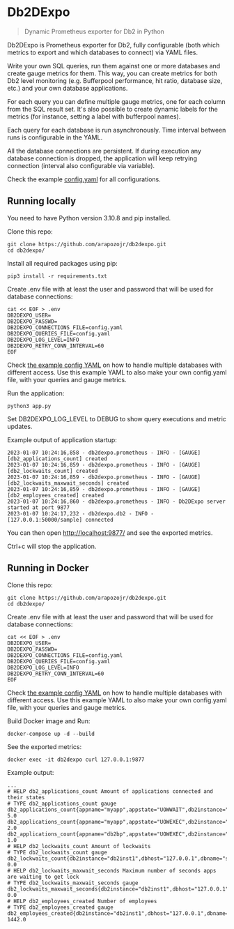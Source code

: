 # Db2DExpo

> Dynamic Prometheus exporter for Db2 in Python

Db2DExpo is Prometheus exporter for Db2, fully configurable (both which metrics to export and which databases to connect) via YAML files.

Write your own SQL queries, run them against one or more databases and create gauge metrics for them. This way, you can create metrics for both Db2 level monitoring (e.g. Bufferpool performance, hit ratio, database size, etc.) and your own database applications.

For each query you can define multiple gauge metrics, one for each column from the SQL result set. It's also possible to create dynamic labels for the metrics (for instance, setting a label with bufferpool names).

Each query for each database is run asynchronously. Time interval between runs is configurable in the YAML.

All the database connections are persistent. If during execution any database connection is dropped, the application will keep retrying connection (interval also configurable via variable).

Check the example [config.yaml](config.example.yaml) for all configurations.

## Running locally

You need to have Python version 3.10.8 and pip installed.

Clone this repo:

```shell
git clone https://github.com/arapozojr/db2dexpo.git
cd db2dexpo/
```

Install all required packages using pip:

```shell
pip3 install -r requirements.txt
```

Create .env file with at least the user and password that will be used for database connections:

```shell
cat << EOF > .env
DB2DEXPO_USER=
DB2DEXPO_PASSWD=
DB2DEXPO_CONNECTIONS_FILE=config.yaml
DB2DEXPO_QUERIES_FILE=config.yaml
DB2DEXPO_LOG_LEVEL=INFO
DB2DEXPO_RETRY_CONN_INTERVAL=60
EOF
```

Check [the example config YAML](config.example.yaml) on how to handle multiple databases with different access. Use this example YAML to also make your own config.yaml file, with your queries and gauge metrics.

Run the application:

```shell
python3 app.py
```

Set DB2DEXPO_LOG_LEVEL to DEBUG to show query executions and metric updates.

Example output of application startup:

```text
2023-01-07 10:24:16,858 - db2dexpo.prometheus - INFO - [GAUGE] [db2_applications_count] created
2023-01-07 10:24:16,859 - db2dexpo.prometheus - INFO - [GAUGE] [db2_lockwaits_count] created
2023-01-07 10:24:16,859 - db2dexpo.prometheus - INFO - [GAUGE] [db2_lockwaits_maxwait_seconds] created
2023-01-07 10:24:16,859 - db2dexpo.prometheus - INFO - [GAUGE] [db2_employees_created] created
2023-01-07 10:24:16,860 - db2dexpo.prometheus - INFO - Db2DExpo server started at port 9877
2023-01-07 10:24:17,232 - db2dexpo.db2 - INFO - [127.0.0.1:50000/sample] connected
```

You can then open [http://localhost:9877/](http://localhost:9877/) and see the exported metrics.

Ctrl+c will stop the application.

## Running in Docker

Clone this repo:

```shell
git clone https://github.com/arapozojr/db2dexpo.git
cd db2dexpo/
```

Create .env file with at least the user and password that will be used for database connections:

```shell
cat << EOF > .env
DB2DEXPO_USER=
DB2DEXPO_PASSWD=
DB2DEXPO_CONNECTIONS_FILE=config.yaml
DB2DEXPO_QUERIES_FILE=config.yaml
DB2DEXPO_LOG_LEVEL=INFO
DB2DEXPO_RETRY_CONN_INTERVAL=60
EOF
```

Check [the example config YAML](config.example.yaml) on how to handle multiple databases with different access. Use this example YAML to also make your own config.yaml file, with your queries and gauge metrics.

Build Docker image and Run:

```shell
docker-compose up -d --build
```

See the exported metrics:

```shell
docker exec -it db2dexpo curl 127.0.0.1:9877
```

Example output:

```text
...
# HELP db2_applications_count Amount of applications connected and their states
# TYPE db2_applications_count gauge
db2_applications_count{appname="myapp",appstate="UOWWAIT",db2instance="db2inst1",dbhost="127.0.0.1",dbname="sample",dbport="50000",dbenv="test"} 5.0
db2_applications_count{appname="myapp",appstate="UOWEXEC",db2instance="db2inst1",dbhost="127.0.0.1",dbname="sample",dbport="50000",dbenv="test"} 2.0
db2_applications_count{appname="db2bp",appstate="UOWEXEC",db2instance="db2inst1",dbhost="127.0.0.1",dbname="sample",dbport="50000",dbenv="test"} 1.0
# HELP db2_lockwaits_count Amount of lockwaits
# TYPE db2_lockwaits_count gauge
db2_lockwaits_count{db2instance="db2inst1",dbhost="127.0.0.1",dbname="sample",dbport="50000",dbenv="test"} 0.0
# HELP db2_lockwaits_maxwait_seconds Maximum number of seconds apps are waiting to get lock
# TYPE db2_lockwaits_maxwait_seconds gauge
db2_lockwaits_maxwait_seconds{db2instance="db2inst1",dbhost="127.0.0.1",dbname="sample",dbport="50000",dbenv="test"} 0.0
# HELP db2_employees_created Number of employees
# TYPE db2_employees_created gauge
db2_employees_created{db2instance="db2inst1",dbhost="127.0.0.1",dbname="sample",dbport="50000",dbenv="test",persontype="employee"} 1442.0
```
